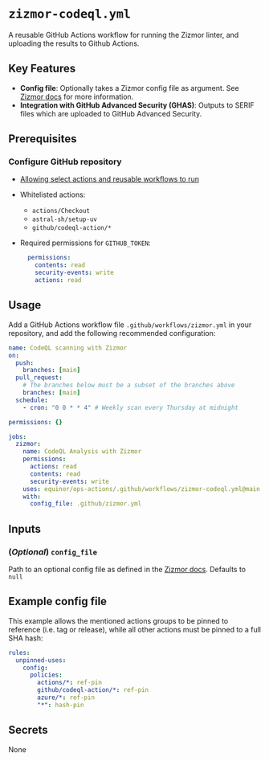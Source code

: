 # `zizmor-codeql.yml`

A reusable GitHub Actions workflow for running the Zizmor linter, and uploading the results to Github Actions.

## Key Features

- **Config file**: Optionally takes a Zizmor config file as argument. See [Zizmor docs](https://docs.zizmor.sh/audits/) for more information.
- **Integration with GitHub Advanced Security (GHAS)**: Outputs to SERIF files which are uploaded to GitHub Advanced Security.

## Prerequisites

### Configure GitHub repository

-  [Allowing select actions and reusable workflows to run](https://docs.github.com/en/repositories/managing-your-repositorys-settings-and-features/enabling-features-for-your-repository/managing-github-actions-settings-for-a-repository#allowing-select-actions-and-reusable-workflows-to-run)
- Whitelisted actions:
  - `actions/Checkout`
  - `astral-sh/setup-uv`
  - `github/codeql-action/*`
- Required permissions for `GITHUB_TOKEN`:

  ```yaml
    permissions:
      contents: read
      security-events: write
      actions: read
  ```

## Usage

Add a GitHub Actions workflow file `.github/workflows/zizmor.yml` in your repository, and add the following recommended configuration:

```yaml
name: CodeQL scanning with Zizmor
on:
  push:
    branches: [main]
  pull_request:
    # The branches below must be a subset of the branches above
    branches: [main]
  schedule:
    - cron: "0 0 * * 4" # Weekly scan every Thursday at midnight

permissions: {}

jobs:
  zizmor:
    name: CodeQL Analysis with Zizmor
    permissions:
      actions: read
      contents: read
      security-events: write
    uses: equinor/ops-actions/.github/workflows/zizmor-codeql.yml@main
    with:
      config_file: .github/zizmor.yml
```

## Inputs

### (*Optional*) `config_file`

Path to an optional config file as defined in the [Zizmor docs](https://docs.zizmor.sh/configuration/). Defaults to `null`

## Example config file

This example allows the mentioned actions groups to be pinned to reference (i.e. tag or release), while all other actions must be pinned to a full SHA hash:

```yaml
rules:
  unpinned-uses:
    config:
      policies:
        actions/*: ref-pin
        github/codeql-action/*: ref-pin
        azure/*: ref-pin
        "*": hash-pin

```

## Secrets

None
